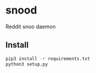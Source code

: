 # snood
Reddit snoo daemon

## Install
```bash
pip3 install -r requirements.txt
python3 setup.py
```